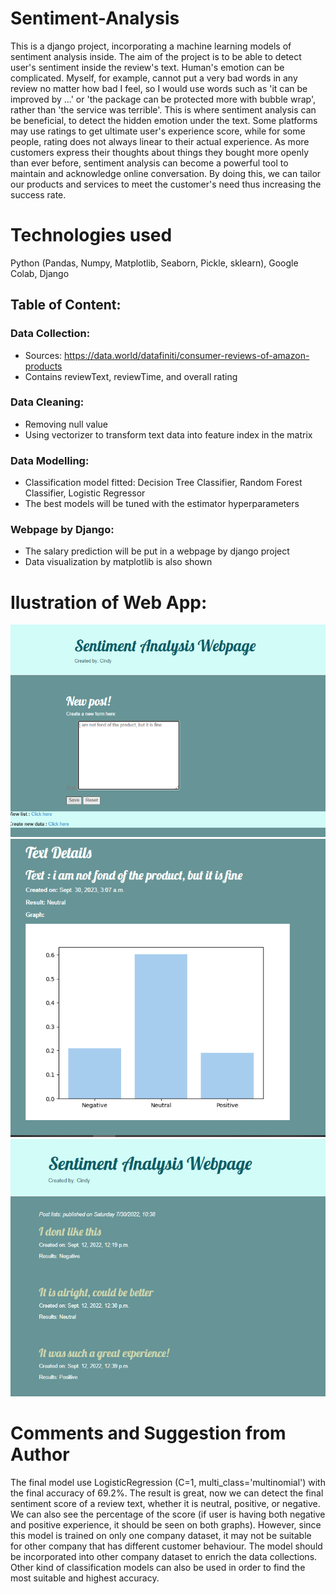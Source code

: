 # Sentiment-Analysis
This is a django project, incorporating a machine learning models of sentiment analysis inside. The aim of the project is to be able to detect user's sentiment inside the review's text. Human's emotion can be complicated. Myself, for example, cannot put a very bad words in any review no matter how bad I feel, so I would use words such as 'it can be improved by ...' or 'the package can be protected more with bubble wrap', rather than 'the service was terrible'. This is where sentiment analysis can be beneficial, to detect the hidden emotion under the text. Some platforms may use ratings to get ultimate user's experience score, while for some people, rating does not always linear to their actual experience. As more customers express their thoughts about things they bought more openly than ever before, sentiment analysis can become a powerful tool to maintain and acknowledge online conversation. By doing this, we can tailor our products and services to meet the customer's need thus increasing the success rate.

# Technologies used
Python (Pandas, Numpy, Matplotlib, Seaborn, Pickle, sklearn), Google Colab, Django

## Table of Content:
### Data Collection:
  - Sources: https://data.world/datafiniti/consumer-reviews-of-amazon-products
  - Contains reviewText, reviewTime, and overall rating
### Data Cleaning:
  - Removing null value
  - Using vectorizer to transform text data into feature index in the matrix
### Data Modelling:
  - Classification model fitted: Decision Tree Classifier, Random Forest Classifier, Logistic Regressor
  - The best models will be tuned with the estimator hyperparameters
### Webpage by Django:
  - The salary prediction will be put in a webpage by django project
  - Data visualization by matplotlib is also shown

# Ilustration of Web App:
![alt text](https://github.com/cindysuyitno/Sentiment-Analysis/blob/main/sentiment_analysis2.png)
![alt text](https://github.com/cindysuyitno/Sentiment-Analysis/blob/main/sentiment_analysis1.png)
![alt text](https://github.com/cindysuyitno/Sentiment-Analysis/blob/main/sentiment_analysis3.png)

# Comments and Suggestion from Author
The final model use LogisticRegression (C=1, multi_class='multinomial') with the final accuracy of 69.2%. The result is great, now we can detect the final sentiment score of a review text, whether it is neutral, positive, or negative. We can also see the percentage of the score (if user is having both negative and positive experience, it should be seen on both graphs). However, since this model is trained on only one company dataset, it may not be suitable for other company that has different customer behaviour. The model should be incorporated into other company dataset to enrich the data collections. Other kind of classification models can also be used in order to find the most suitable and highest accuracy.
